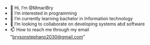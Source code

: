- 👋 Hi, I’m @MmariBry
- 👀 I’m interested in programming
- 🌱 I’m currently learning bachelor in Information technology
- 💞️ I’m looking to collaborate on developing systems abd software
- 📫 How to reach me through my email "brysonstephano2030@gmail.com"

<!---
MmariBry/MmariBry is a ✨ special ✨ repository because its `README.md` (this file) appears on your GitHub profile.
You can click the Preview link to take a look at your changes.
--->
